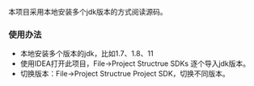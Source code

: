 本项目采用本地安装多个jdk版本的方式阅读源码。

### 使用办法
- 本地安装多个版本的jdk，比如1.7、1.8、11
- 使用IDEA打开此项目，File->Project Structrue SDKs 逐个导入jdk版本。
- 切换版本：File->Project Structrue Project SDK，切换不同版本。